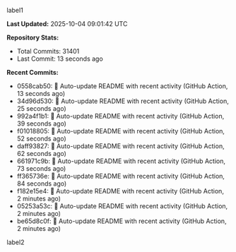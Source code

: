 
label1 
<!-- ACTIVITY_START -->
**Last Updated:** 2025-10-04 09:01:42 UTC

**Repository Stats:**
- Total Commits: 31401
- Last Commit: 13 seconds ago

**Recent Commits:**
- 0558cab50: 🤖 Auto-update README with recent activity (GitHub Action, 13 seconds ago)
- 34d96d530: 🤖 Auto-update README with recent activity (GitHub Action, 25 seconds ago)
- 992a4f1b1: 🤖 Auto-update README with recent activity (GitHub Action, 39 seconds ago)
- f01018805: 🤖 Auto-update README with recent activity (GitHub Action, 52 seconds ago)
- daff93827: 🤖 Auto-update README with recent activity (GitHub Action, 62 seconds ago)
- 661971c9b: 🤖 Auto-update README with recent activity (GitHub Action, 73 seconds ago)
- ff365736e: 🤖 Auto-update README with recent activity (GitHub Action, 84 seconds ago)
- f182e15e4: 🤖 Auto-update README with recent activity (GitHub Action, 2 minutes ago)
- 05253a53c: 🤖 Auto-update README with recent activity (GitHub Action, 2 minutes ago)
- be65d8c0f: 🤖 Auto-update README with recent activity (GitHub Action, 2 minutes ago)
<!-- ACTIVITY_END -->

label2

